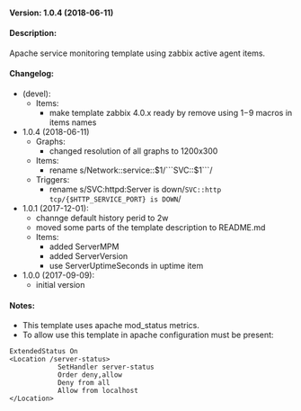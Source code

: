 #### Version: 1.0.4 (2018-06-11)

#### Description:
Apache service monitoring template using zabbix active agent items.

#### Changelog:
- (devel):
  - Items:
    - make template zabbix 4.0.x ready by remove using $1-$9 macros in items names
- 1.0.4 (2018-06-11)
  - Graphs:
    - changed resolution of all graphs to 1200x300
  - Items:
    - rename s/Network::service::$1/```SVC::$1```/
  - Triggers:
    - rename s/SVC:httpd:Server is down/```SVC::http tcp/{$HTTP_SERVICE_PORT} is DOWN```/
- 1.0.1 (2017-12-01):
  - channge default history perid to 2w
  - moved some parts of the template description to README.md
  - Items:
     - added ServerMPM
     - added ServerVersion
     - use ServerUptimeSeconds in uptime item
- 1.0.0 (2017-09-09):
  - initial version

#### Notes:
- This template uses apache mod_status metrics.
- To allow use this template in apache configuration must be present:
```
ExtendedStatus On
<Location /server-status>
            SetHandler server-status
            Order deny,allow
            Deny from all
            Allow from localhost
</Location>
```